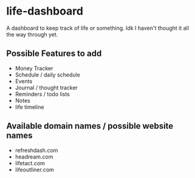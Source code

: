 # life-dashboard
A dashboard to keep track of life or something. Idk I haven't thought it all the way through yet.

## Possible Features to add

- Money Tracker
- Schedule / daily schedule
- Events
- Journal / thought tracker
- Reminders / todo lists
- Notes
- life timeline

## Available domain names / possible website names
- refreshdash.com
- headream.com
- lifetact.com
- lifeoutliner.com
